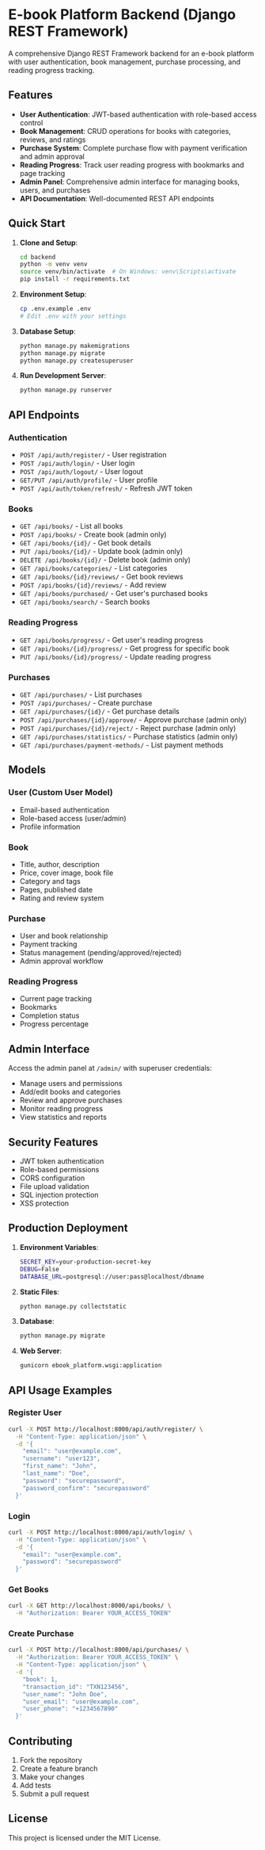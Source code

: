 # E-book Platform Backend (Django REST Framework)

A comprehensive Django REST Framework backend for an e-book platform with user authentication, book management, purchase processing, and reading progress tracking.

## Features

- **User Authentication**: JWT-based authentication with role-based access control
- **Book Management**: CRUD operations for books with categories, reviews, and ratings
- **Purchase System**: Complete purchase flow with payment verification and admin approval
- **Reading Progress**: Track user reading progress with bookmarks and page tracking
- **Admin Panel**: Comprehensive admin interface for managing books, users, and purchases
- **API Documentation**: Well-documented REST API endpoints

## Quick Start

1. **Clone and Setup**:
   ```bash
   cd backend
   python -m venv venv
   source venv/bin/activate  # On Windows: venv\Scripts\activate
   pip install -r requirements.txt
   ```

2. **Environment Setup**:
   ```bash
   cp .env.example .env
   # Edit .env with your settings
   ```

3. **Database Setup**:
   ```bash
   python manage.py makemigrations
   python manage.py migrate
   python manage.py createsuperuser
   ```

4. **Run Development Server**:
   ```bash
   python manage.py runserver
   ```

## API Endpoints

### Authentication
- `POST /api/auth/register/` - User registration
- `POST /api/auth/login/` - User login
- `POST /api/auth/logout/` - User logout
- `GET/PUT /api/auth/profile/` - User profile
- `POST /api/auth/token/refresh/` - Refresh JWT token

### Books
- `GET /api/books/` - List all books
- `POST /api/books/` - Create book (admin only)
- `GET /api/books/{id}/` - Get book details
- `PUT /api/books/{id}/` - Update book (admin only)
- `DELETE /api/books/{id}/` - Delete book (admin only)
- `GET /api/books/categories/` - List categories
- `GET /api/books/{id}/reviews/` - Get book reviews
- `POST /api/books/{id}/reviews/` - Add review
- `GET /api/books/purchased/` - Get user's purchased books
- `GET /api/books/search/` - Search books

### Reading Progress
- `GET /api/books/progress/` - Get user's reading progress
- `GET /api/books/{id}/progress/` - Get progress for specific book
- `PUT /api/books/{id}/progress/` - Update reading progress

### Purchases
- `GET /api/purchases/` - List purchases
- `POST /api/purchases/` - Create purchase
- `GET /api/purchases/{id}/` - Get purchase details
- `POST /api/purchases/{id}/approve/` - Approve purchase (admin only)
- `POST /api/purchases/{id}/reject/` - Reject purchase (admin only)
- `GET /api/purchases/statistics/` - Purchase statistics (admin only)
- `GET /api/purchases/payment-methods/` - List payment methods

## Models

### User (Custom User Model)
- Email-based authentication
- Role-based access (user/admin)
- Profile information

### Book
- Title, author, description
- Price, cover image, book file
- Category and tags
- Pages, published date
- Rating and review system

### Purchase
- User and book relationship
- Payment tracking
- Status management (pending/approved/rejected)
- Admin approval workflow

### Reading Progress
- Current page tracking
- Bookmarks
- Completion status
- Progress percentage

## Admin Interface

Access the admin panel at `/admin/` with superuser credentials:
- Manage users and permissions
- Add/edit books and categories
- Review and approve purchases
- Monitor reading progress
- View statistics and reports

## Security Features

- JWT token authentication
- Role-based permissions
- CORS configuration
- File upload validation
- SQL injection protection
- XSS protection

## Production Deployment

1. **Environment Variables**:
   ```bash
   SECRET_KEY=your-production-secret-key
   DEBUG=False
   DATABASE_URL=postgresql://user:pass@localhost/dbname
   ```

2. **Static Files**:
   ```bash
   python manage.py collectstatic
   ```

3. **Database**:
   ```bash
   python manage.py migrate
   ```

4. **Web Server**:
   ```bash
   gunicorn ebook_platform.wsgi:application
   ```

## API Usage Examples

### Register User
```bash
curl -X POST http://localhost:8000/api/auth/register/ \
  -H "Content-Type: application/json" \
  -d '{
    "email": "user@example.com",
    "username": "user123",
    "first_name": "John",
    "last_name": "Doe",
    "password": "securepassword",
    "password_confirm": "securepassword"
  }'
```

### Login
```bash
curl -X POST http://localhost:8000/api/auth/login/ \
  -H "Content-Type: application/json" \
  -d '{
    "email": "user@example.com",
    "password": "securepassword"
  }'
```

### Get Books
```bash
curl -X GET http://localhost:8000/api/books/ \
  -H "Authorization: Bearer YOUR_ACCESS_TOKEN"
```

### Create Purchase
```bash
curl -X POST http://localhost:8000/api/purchases/ \
  -H "Authorization: Bearer YOUR_ACCESS_TOKEN" \
  -H "Content-Type: application/json" \
  -d '{
    "book": 1,
    "transaction_id": "TXN123456",
    "user_name": "John Doe",
    "user_email": "user@example.com",
    "user_phone": "+1234567890"
  }'
```

## Contributing

1. Fork the repository
2. Create a feature branch
3. Make your changes
4. Add tests
5. Submit a pull request

## License

This project is licensed under the MIT License.